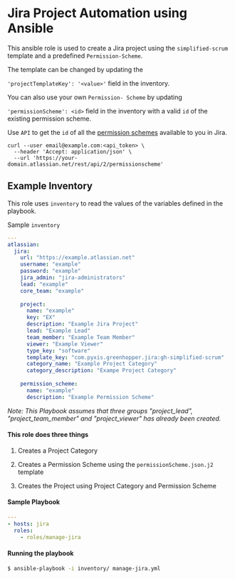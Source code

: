 # Jira Project Automation using Ansible
This ansible role is used to create a Jira project using the `simplified-scrum` template and a predefined `Permission-Scheme`.

The template can be changed by updating the

`'projectTemplateKey': '<value>'` field in the inventory.

You can also use your own `Permission- Scheme` by updating

`'permissionScheme': <id>` field in the inventory with a valid `id` of the existing permission scheme.

Use `API` to get the `id` of all the [permission schemes](https://developer.atlassian.com/cloud/jira/platform/rest/#api-api-2-permissionscheme-get) available to you in Jira.

```curl
curl --user email@example.com:<api_token> \
  --header 'Accept: application/json' \
  --url 'https://your-domain.atlassian.net/rest/api/2/permissionscheme'
```  
  

## Example Inventory
This role uses `inventory` to read the values of the variables defined in the playbook.


Sample `inventory`
```yaml
---
atlassian:
  jira:
    url: "https://example.atlassian.net"
    username: "example"
    password: "example"
    jira_admin: "jira-administrators"
    lead: "example"
    core_team: "example"
    
    project:
      name: "example"
      key: "EX"
      description: "Example Jira Project"
      lead: "Example Lead"
      team_member: "Example Team Member"
      viewer: "Example Viewer"
      type_key: "software" 
      template_key: "com.pyxis.greenhopper.jira:gh-simplified-scrum"
      category_name: "Example Project Category"
      category_description: "Exampe Project Category"
    
    permission_scheme:
      name: "example"
      description: "Example Permission Scheme"
```

*Note: 
This Playbook assumes that three groups "project_lead", "project_team_member" and "project_viewer" has already been created.*

#### This role does three things
1.  Creates a Project Category

2.  Creates a Permission Scheme using the `permissionScheme.json.j2` template

3.  Creates the Project using Project Category and Permission Scheme


#### Sample Playbook
```yaml
---
- hosts: jira
  roles:
    - roles/manage-jira
```

#### Running the playbook

```bash
$ ansible-playbook -i inventory/ manage-jira.yml
```


